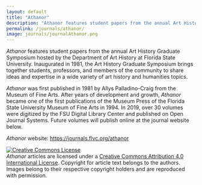 ```yaml
---
layout: default
title: "Athanor"
description: "Athanor features student papers from the annual Art History Graduate Symposium hosted by the Department of Art History at Florida State University."
permalink: /journals/athanor/
image: journals/journalAthanor.png
---
```


*Athanor* features student papers from the annual Art History Graduate Symposium hosted by the Department of Art History at Florida State University. Inaugurated in 1981, the Art History Graduate Symposium brings together students, professors, and members of the community to share ideas and expertise in a wide variety of art history and humanities topics.

*Athanor* was first published in 1981 by Allys Palladino-Craig from the Museum of Fine Arts. After years of development and growth, *Athanor* became one of the first publications of the Museum Press of the Florida State University Museum of Fine Arts in 1994. In 2019, over 30 volumes were digitized by the FSU Digital Library Center and published on Open Journal Systems. Future volumes will publish online at the journal website below. 

*Athanor* website: <a href="https://journals.flvc.org/athanor" target="_blank">https://journals.flvc.org/athanor</a>

<a rel="license" href="http://creativecommons.org/licenses/by/4.0/"><img alt="Creative Commons License" style="border-width:0" src="https://i.creativecommons.org/l/by/4.0/88x31.png" /></a><br />*Athanor* articles are licensed under a <a rel="license" href="http://creativecommons.org/licenses/by/4.0/">Creative Commons Attribution 4.0 International License</a>. Copyright for article text belongs to the authors. Images belong to their respective copyright holders and are reproduced with permission.
